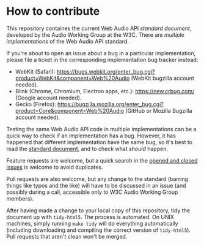 # How to contribute

This repository containes the current Web Audio API _standard document_, developed by the Audio Working Group at the W3C. There are _multiple implementations_ of the Web Audio API standard.

If you're about to open an issue about a bug in a particular implementation, please file a ticket in the corresponding implementation bug tracker instead:

- WebKit (Safari): https://bugs.webkit.org/enter_bug.cgi?product=WebKit&component=Web%20Audio (WebKit bugzilla account needed).
- Blink (Chrome, Chromium, Electron apps, etc.): https://new.crbug.com/ (Google account needed).
- Gecko (Firefox): https://bugzilla.mozilla.org/enter_bug.cgi?product=Core&component=Web%20Audio (GitHub or Mozilla Bugzilla account needed).

Testing the same Web Audio API code in multiple implementations can be a quick way to check if an implementation has a bug. However, it has happened that different implementation have the same bug, so it's best to read the [standard document](https://webaudio.github.io/web-audio-api/), and to check what _should_ happen.

Feature requests are welcome, but a quick search in the [opened and closed issues](https://github.com/WebAudio/web-audio-api/issues) is welcome to avoid duplicates.

Pull requests are also welcome, but any change to the standard (barring things like typos and the like) will have to be discussed in an issue (and possibly during a call, accessible only to W3C Audio Working Group members).

After having made a change to your local copy of this repository, tidy the document up with `tidy-html5`. The process is automated. On UNIX machines, simply running `make tidy` will do everything automatically (including downloading and compiling the correct version of `tidy-html5`). Pull requests that aren't clean won't be merged.
